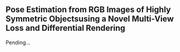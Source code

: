 ## Pose  Estimation  from  RGB  Images  of  Highly  Symmetric  Objectsusing  a  Novel  Multi-View  Loss  and  Differential  Rendering 

Pending...
